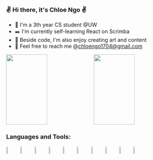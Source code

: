 ### :v: Hi there, it's Chloe Ngo :v:

<!--
**chloeNgo99/chloeNgo99** is a ✨ _special_ ✨ repository because its `README.md` (this file) appears on your GitHub profile.

Here are some ideas to get you started:

- 🔭 I’m currently working on ...
- 🌱 I’m currently learning ...
- 👯 I’m looking to collaborate on ...
- 🤔 I’m looking for help with ...
- 💬 Ask me about ...
- 📫 How to reach me: ...
- 😄 Pronouns: ...
- ⚡ Fun fact: ...
-->
- :round_pushpin: I'm a 3th year CS student @UW
- :black_nib: I'm currently self-learning React on Scrimba
- :mushroom: Beside code, I'm also enjoy creating art and content
- :email: Feel free to reach me @chloengo1704@gmail.com

<div style="display: flex; flex-direction: row;">
<img style="height:190px ;width: 47%" src="https://github-readme-stats.vercel.app/api/top-langs/?username=chloeNgo99&theme=buefy&langs_count=8&layout=compact&hide_border=false"/>
<img style="height:190px; width: 47%" src="https://github-readme-stats.vercel.app/api?username=chloeNgo99&show_icons=true&theme=buefy" />
</div>

### Languages and Tools: 
<img align="left" width="7%" src="https://cdn-icons-png.flaticon.com/128/311/311288.png" />
<img align="left" width="7%" src="https://cdn-icons-png.flaticon.com/128/4785/4785958.png" />
<img align="left" width="7%" src="https://cdn-icons-png.flaticon.com/128/8025/8025397.png" />
<img align="left" width="7%" src="https://cdn-icons-png.flaticon.com/128/1794/1794701.png" />
<img align="left" width="7%" src="https://cdn-icons-png.flaticon.com/128/689/689319.png" />
<img align="left" width="7%" src="https://cdn-icons-png.flaticon.com/128/1260/1260667.png" />
<img align="left" width="7%" src="https://cdn-icons-png.flaticon.com/128/5968/5968389.png" />
<img align="left" width="7%" src="https://upload.wikimedia.org/wikipedia/commons/thumb/8/80/Atom_editor_logo.svg/131px-Atom_editor_logo.svg.png?20141116145821" />
<img align="left" width="7%" src="https://ph-files.imgix.net/25b07021-eab0-4596-b444-0fcc41031595.png?auto=format&auto=compress&codec=mozjpeg&cs=strip&w=120&h=120&fit=crop&dpr=1" />
<img align="left" width="7%" src="https://cdn-icons-png.flaticon.com/128/5968/5968342.png" />
